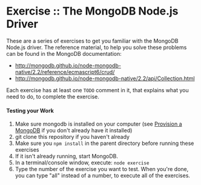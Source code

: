 Exercise :: The MongoDB Node.js Driver
======================================

These are a series of exercises to get you familiar with the MongoDB Node.js driver. The reference material, to help you solve these problems can be found in the MongoDB documentation:

* http://mongodb.github.io/node-mongodb-native/2.2/reference/ecmascript6/crud/
* http://mongodb.github.io/node-mongodb-native/2.2/api/Collection.html

Each exercise has at least one `TODO` comment in it, that explains what you need to do, to complete the exercise.

#### Testing your Work

1. Make sure mongodb is installed on your computer (see [Provision a MongoDB](../../Provision-a-MongoDB.md) if you don't already have it installed)
1. git clone this repository if you haven't already
1. Make sure you `npm install` in the parent directory before running these exercises
1. If it isn't already running, start MongoDB.
1. In a terminal/console window, execute: `node exercise`
1. Type the number of the exercise you want to test. When you're done, you can type "all" instead of a number, to execute all of the exercises.
